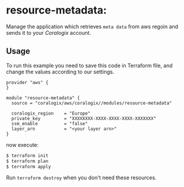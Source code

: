 # resource-metadata:

Manage the application which retrieves `meta data` from aws regoin and sends it to your *Coralogix* account.

## Usage

To run this example you need to save this code in Terraform file, and change the values according to our settings.

```hcl
provider "aws" {
}

module "resource-metadata" {
  source = "coralogix/aws/coralogix//modules/resource-metadata"

  coralogix_region    = "Europe"
  private_key         = "XXXXXXXX-XXXX-XXXX-XXXX-XXXXXXX"
  ssm_enable          = "false"
  layer_arn           = "<your layer arn>"
}
```
now execute:
```bash
$ terraform init
$ terraform plan
$ terraform apply
```

Run `terraform destroy` when you don't need these resources.
